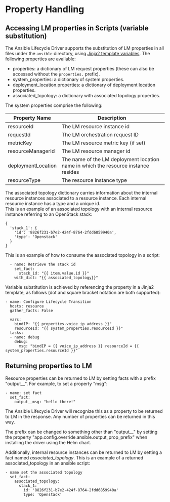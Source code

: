 # Property Handling

## Accessing LM properties in Scripts (variable substitution)

The Ansible Lifecycle Driver supports the substitution of LM properties in all files under the `ansible` directory, using [Jinja2 template variables](https://jinja.palletsprojects.com/en/2.10.x/templates/#variables). The following properties are available:

* properties: a dictionary of LM request properties (these can also be accessed without the `properties.` prefix).
* system_properties: a dictionary of system properties.
* deployment_location.properties: a dictionary of deployment location properties.
* associated_topology: a dictionary with associated topology properties.

The system properties comprise the following:

| Property Name  | Description |
| ------------------------- | -------------- |
| resourceId                | The LM resource instance id |
| requestId                         | The LM orchestration request ID     |
| metricKey                         | The LM resource metric key (if set)     |
| resourceManagerId                         | The LM resource manager id     |
| deploymentLocation                         | The name of the LM deployment location name in which the resource instance resides    |
| resourceType                         | The resource instance type |

The associated topology dictionary carries information about the internal resource instances associated to a resource instance. Each internal resource instance has a type and a unique id.  
This is an example of an associated topology with an internal resource instance referring to an OpenStack stack:

```
{
  'stack_1': {
    'id': '8826f231-b7e2-424f-8764-2fdd6859940a',
    'type': 'Openstack'
  }
}
```
This is an example of how to consume the associated topology in a script:
```
  - name: Retrieve the stack id
    set_fact:
      stack_id: "{{ item.value.id }}"
    with_dict: "{{ associated_topology}}"
```
Variable substitution is achieved by referencing the property in a Jinja2 template, as follows (dot and square bracket notation are both supported):

```
- name: Configure Lifecycle Transition
  hosts: resource
  gather_facts: False

  vars: 
    bindIP: "{{ properties.voice_ip_address }}"
    resourceId: "{{ system_properties.resourceId }}"
  tasks:
  - name: debug
    debug:
      msg: "bindIP = {{ voice_ip_address }} resourceId = {{ system_properties.resourceId }}"
```



## Returning properties to LM

Resource properties can be returned to LM by setting facts with a prefix "output__". For example, to set a property "msg":

```
- name: set fact
  set_fact:
    output__msg: "hello there!"
```

The Ansible Lifecycle Driver will recognize this as a property to be returned to LM in the response. Any number of properties can be returned in this way.

The prefix can be changed to something other than "output__" by setting the property "app.config.override.ansible.output_prop_prefix" when installing the driver using the Helm chart.

Additionally, internal resource instances can be returned to LM by setting a fact named _associated_topology_.
This is an example of a returned associated_topology in an ansible script:
```
- name set the associated topology
  set_fact: 
    associated_topology: 
      stack_1: 
        id: '8826f231-b7e2-424f-8764-2fdd6859940a'
        type: 'Openstack'
```
